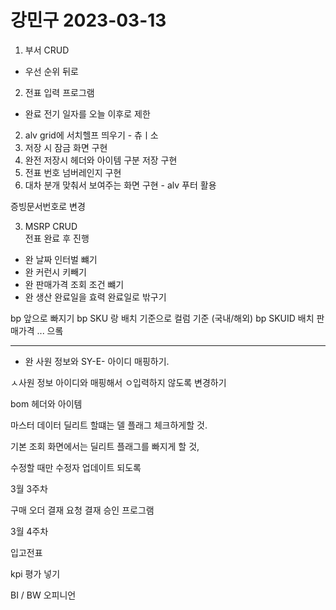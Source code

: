 # 강민구 2023-03-13
1. 부서 CRUD
  - 우선 순위 뒤로

2. 전표 입력 프로그램
  - 완료 전기 일자를 오늘 이후로 제한
  2. alv grid에 서치헬프 띄우기 - 츄ㅣ소
  3. 저장 시 잠금 화면 구현
  4. 완전 저장시 헤더와 아이템 구분 저장 구현
  5. 전표 번호 넘버레인지 구현
  6. 대차 분개 맞춰서 보여주는 화면 구현
    - alv 푸터 활용

증빙문서번호로 변경

3. MSRP CRUD  
전표 완료 후 진행
  - 완 날짜 인터벌 뺴기 
  - 완 커런시 키빼기
  - 완 판매가격 조회 조건 뺴기
  - 완 생산 완료일을 효력 완료일로 밖구기

bp 앞으로 빠지기
 bp SKU 랑 배치 기준으로 
컬럼 기준 (국내/해외) bp SKUID 배치 판매가격 ... 으롴


---


- 완 사원 정보와 SY-E- 아이디 매핑하기.

 ㅅ사원 정보 아이디와 매핑해서 ㅇ입력하지 않도록 변경하기


bom 헤더와 아이템


마스터 데이터 딜리트 할떄는 델 플래그 체크하게할 것.


기본 조회 화면에서는 딜리트 플래그를 빠지게 할 것,

수정할 때만 수정자 업데이트 되도록

3월 3주차

구매 오더 결재 요청
결재 승인 프로그램 


3월 4주차

입고전표


kpi 평가 넣기

BI / BW 오피니언

